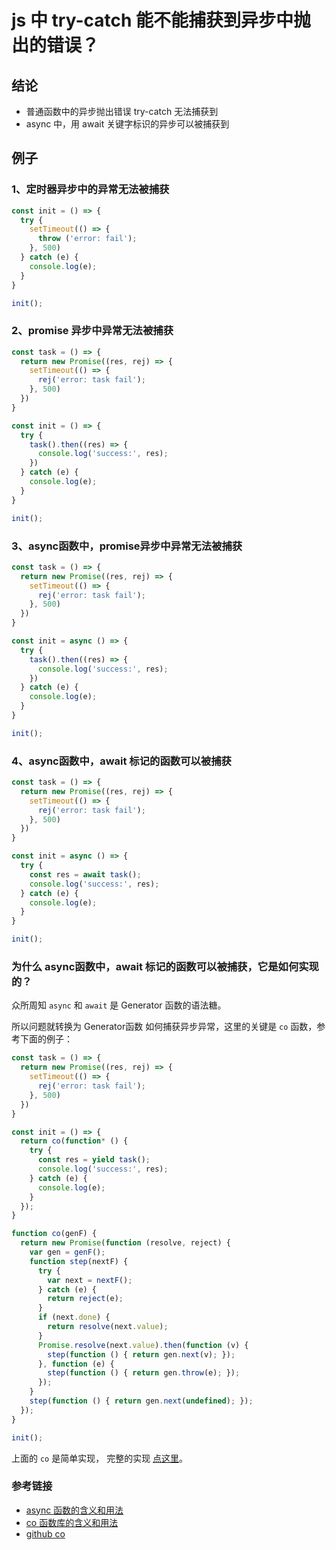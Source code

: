 # js 中 try-catch 能不能捕获到异步中抛出的错误？

## 结论

- 普通函数中的异步抛出错误 try-catch 无法捕获到
- async 中，用 await 关键字标识的异步可以被捕获到

## 例子

### 1、定时器异步中的异常无法被捕获

```js
const init = () => {
  try {
    setTimeout(() => {
      throw ('error: fail');
    }, 500)
  } catch (e) {
    console.log(e);
  }
}

init();
```

### 2、promise 异步中异常无法被捕获

```js
const task = () => {
  return new Promise((res, rej) => {
    setTimeout(() => {
      rej('error: task fail');
    }, 500)
  })
}

const init = () => {
  try {
    task().then((res) => {
      console.log('success:', res);
    })
  } catch (e) {
    console.log(e);
  }
}

init();
```

### 3、async函数中，promise异步中异常无法被捕获

```js
const task = () => {
  return new Promise((res, rej) => {
    setTimeout(() => {
      rej('error: task fail');
    }, 500)
  })
}

const init = async () => {
  try {
    task().then((res) => {
      console.log('success:', res);
    })
  } catch (e) {
    console.log(e);
  }
}

init();
```

### 4、async函数中，await 标记的函数可以被捕获

```js
const task = () => {
  return new Promise((res, rej) => {
    setTimeout(() => {
      rej('error: task fail');
    }, 500)
  })
}

const init = async () => {
  try {
    const res = await task();
    console.log('success:', res);
  } catch (e) {
    console.log(e);
  }
}

init();
```

### 为什么 **async函数中，await 标记的函数可以被捕获**，它是如何实现的？

众所周知 `async` 和 `await` 是 Generator 函数的语法糖。

所以问题就转换为 Generator函数 如何捕获异步异常，这里的关键是 `co` 函数，参考下面的例子：

```js
const task = () => {
  return new Promise((res, rej) => {
    setTimeout(() => {
      rej('error: task fail');
    }, 500)
  })
}

const init = () => {
  return co(function* () {
    try {
      const res = yield task();
      console.log('success:', res);
    } catch (e) {
      console.log(e);
    }
  });
}

function co(genF) {
  return new Promise(function (resolve, reject) {
    var gen = genF();
    function step(nextF) {
      try {
        var next = nextF();
      } catch (e) {
        return reject(e);
      }
      if (next.done) {
        return resolve(next.value);
      }
      Promise.resolve(next.value).then(function (v) {
        step(function () { return gen.next(v); });
      }, function (e) {
        step(function () { return gen.throw(e); });
      });
    }
    step(function () { return gen.next(undefined); });
  });
}

init();
```

上面的 `co` 是简单实现， 完整的实现 [点这里](https://github.com/tj/co/blob/master/index.js)。

### 参考链接

- [async 函数的含义和用法](https://www.ruanyifeng.com/blog/2015/05/async.html)
- [co 函数库的含义和用法](https://www.ruanyifeng.com/blog/2015/05/co.html)
- [github co](https://github.com/tj/co/blob/master/index.js)
